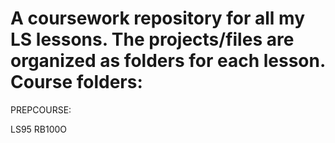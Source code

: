 # A coursework repository for all my LS lessons. The projects/files are organized as folders for each lesson. Course folders: 

PREPCOURSE:

LS95
RB100O
